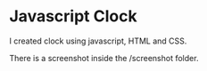 # Javascript Clock

I created clock using javascript, HTML and CSS.

There is a screenshot inside the /screenshot folder.